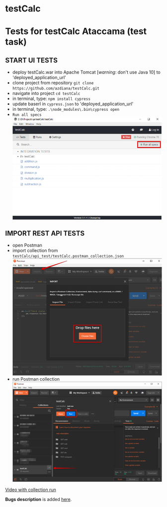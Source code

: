 # testCalc
Tests for testCalc Ataccama (test task)
=============================

START UI TESTS
------------

- deploy testCalc.war into Apache Tomcat [*warning*: don't use Java 10] to 'deployed_application_url'
- clone project from repository `git clone https://github.com/azdiana/testCalc.git`
- navigate into project `cd testCalc`
- in terminal, type: `npm install cypress`
- update baserl in `cypress.json` to  'deployed_application_url'
- in terminal, type: `.\node_modules\.bin\cypress open`
- `Run all specs`
![Run tests in cypress](https://github.com/azdiana/testCalc/blob/master/images/run_tests_in_cypress.png)

IMPORT REST API TESTS
------------

- open Postman
- import collection from `testCalc/api_test/testCalc.postman_collection.json`
![Import collection](https://github.com/azdiana/testCalc/blob/master/images/import_postman_collection.png)
- run Postman collection
![Run collection](https://github.com/azdiana/testCalc/blob/master/images/run_postman_collection.png)

[Video with collection run](https://www.dropbox.com/s/8i421fdadldvrg0/postman_tests.mp4?dl=0)


**Bugs description** is added [here](https://github.com/azdiana/testCalc/blob/master/bugs/bugs.md).